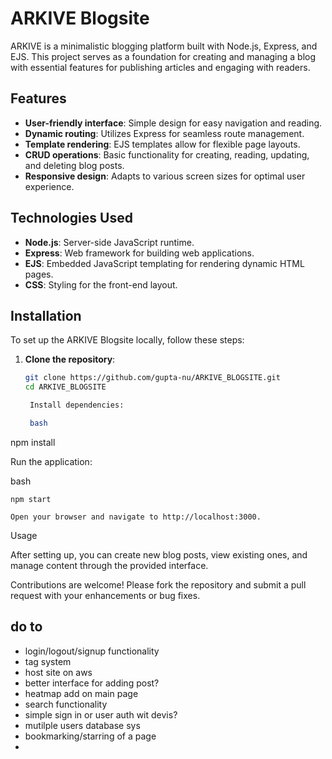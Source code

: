 # ARKIVE Blogsite

ARKIVE is a minimalistic blogging platform built with Node.js, Express, and EJS. This project serves as a foundation for creating and managing a blog with essential features for publishing articles and engaging with readers.

## Features

- **User-friendly interface**: Simple design for easy navigation and reading.
- **Dynamic routing**: Utilizes Express for seamless route management.
- **Template rendering**: EJS templates allow for flexible page layouts.
- **CRUD operations**: Basic functionality for creating, reading, updating, and deleting blog posts.
- **Responsive design**: Adapts to various screen sizes for optimal user experience.

## Technologies Used

- **Node.js**: Server-side JavaScript runtime.
- **Express**: Web framework for building web applications.
- **EJS**: Embedded JavaScript templating for rendering dynamic HTML pages.
- **CSS**: Styling for the front-end layout.

## Installation

To set up the ARKIVE Blogsite locally, follow these steps:

1. **Clone the repository**:
   ```bash
   git clone https://github.com/gupta-nu/ARKIVE_BLOGSITE.git
   cd ARKIVE_BLOGSITE

    Install dependencies:

    bash

npm install

Run the application:

bash

    npm start

    Open your browser and navigate to http://localhost:3000.

Usage

After setting up, you can create new blog posts, view existing ones, and manage content through the provided interface.


Contributions are welcome! Please fork the repository and submit a pull request with your enhancements or bug fixes.


## do to 
- login/logout/signup functionality
- tag system
- host site on aws
- better interface for adding post?
- heatmap add on main page
- search functionality
- simple sign in or user auth wit devis?
- mutilple users database sys
- bookmarking/starring of a page
- 
